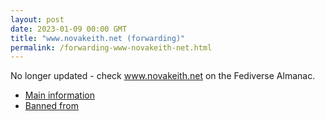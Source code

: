 ```yaml
---
layout: post
date: 2023-01-09 00:00 GMT
title: "www.novakeith.net (forwarding)"
permalink: /forwarding-www-novakeith-net.html
---
```


No longer updated - check www.novakeith.net on the Fediverse Almanac.

* [Main information](https://www.fediversealmanac.com/api/v1/instances/www.novakeith.net)
* [Banned from](https://www.fediversealmanac.com/api/v1/instances/www.novakeith.net/banned_from)

